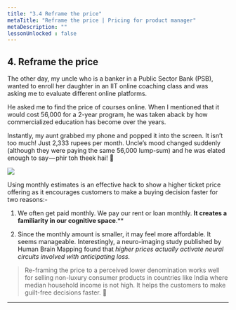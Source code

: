 ```yaml
---
title: "3.4 Reframe the price"
metaTitle: "Reframe the price | Pricing for product manager"
metaDescription: ""
lessonUnlocked : false
---
```




## 4. Reframe the price

The other day, my uncle who is a banker in a Public Sector Bank  (PSB),  wanted to enroll her daughter in an IIT online coaching class and was asking me to evaluate different online platforms.

He asked me to find the price of courses online. When I mentioned that it would cost  56,000 for a 2-year program, he was taken aback by how commercialized education has become over the years.

Instantly, my aunt grabbed my phone and popped it into the screen. It isn’t too much! Just 2,333 rupees per month. Uncle’s mood changed suddenly (although they were paying the same 56,000 lump-sum) and he was elated enough to say — phir toh theek hai! 🙏

<div class="img-70 img-center">

<img src="https://cdn.substack.com/image/fetch/w_1456,c_limit,f_auto,q_auto:good,fl_progressive:steep/https%3A%2F%2Fbucketeer-e05bbc84-baa3-437e-9518-adb32be77984.s3.amazonaws.com%2Fpublic%2Fimages%2Fa440e0a4-5df3-4719-b839-3dabbf56d40b_790x674.png" />

</div>

Using monthly estimates is an effective hack to show a higher ticket price offering as it encourages customers to make a buying decision faster for two reasons:-

1. We often get paid monthly. We pay our rent or loan monthly. **It creates a familiarity in our cognitive space**.**

2.  Since the monthly amount is smaller, it may feel more affordable. It seems manageable. Interestingly, a neuro-imaging study published by  Human Brain Mapping found that *higher prices actually activate neural circuits involved with anticipating loss.*

> Re-framing the price to a perceived lower denomination works well for selling non-luxury consumer products in countries like India where median household income is not high. It helps the customers to make guilt-free decisions faster. 👊


---



